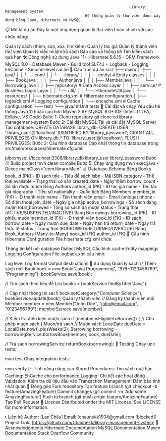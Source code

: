                                                             Library Management System
                                        Hệ thống quản lý thư viện được xây dựng bằng Java, Hibernate và MySQL.

📋 Mô tả dự án
Đây là một ứng dụng quản lý thư viện hoàn chỉnh với các chức năng:

Quản lý sách (thêm, sửa, xóa, tìm kiếm)
Quản lý tác giả
Quản lý thành viên thư viện
Quản lý việc mượn/trả sách
Báo cáo và thống kê
Tìm kiếm sách quá hạn
🛠️ Công nghệ sử dụng
Java 11+
Hibernate 5.6.15 - ORM Framework
MySQL 8.0 - Database
Maven - Build tool
SLF4J + Logback - Logging
EhCache - Second-level cache
📁 Cấu trúc dự án
src/
├── main/
│   ├── java/
│   │   └── com/
│   │       └── library/
│   │           ├── entity/          # Entity classes
│   │           │   ├── Book.java
│   │           │   ├── Author.java
│   │           │   ├── Member.java
│   │           │   └── Borrowing.java
│   │           ├── repository/      # Data Access Layer
│   │           ├── service/         # Business Logic Layer
│   │           └── util/
│   │               └── HibernateUtil.java
│   └── resources/
│       ├── hibernate.cfg.xml       # Hibernate configuration
│       ├── logback.xml            # Logging configuration
│       └── ehcache.xml            # Cache configuration
└── test/
    └── java/                      # Unit tests
🚀 Cài đặt và chạy
Yêu cầu hệ thống
Java 11 hoặc cao hơn
Maven 3.6+
MySQL 8.0+
IDE (IntelliJ IDEA, Eclipse, VS Code)
Bước 1: Clone repository
git clone <repository-url>
cd library-management-system
Bước 2: Cài đặt MySQL
Tải và cài đặt MySQL Server
Tạo database:
CREATE DATABASE library_db;
CREATE USER 'library_user'@'localhost' IDENTIFIED BY 'library_password';
GRANT ALL PRIVILEGES ON library_db.* TO 'library_user'@'localhost';
FLUSH PRIVILEGES;
Bước 3: Cấu hình database
Cập nhật thông tin database trong src/main/resources/hibernate.cfg.xml:

<property name="connection.url">jdbc:mysql://localhost:3306/library_db</property>
<property name="connection.username">library_user</property>
<property name="connection.password">library_password</property>
Bước 4: Build project
mvn clean compile
Bước 5: Chạy ứng dụng
mvn exec:java -Dexec.mainClass="com.library.Main"
📊 Database Schema
Bảng Books
book_id (PK) - ID sách
title - Tiêu đề sách
isbn - Mã ISBN
category - Thể loại
available - Trạng thái có sẵn
created_date - Ngày thêm
borrow_count - Số lần được mượn
Bảng Authors
author_id (PK) - ID tác giả
name - Tên tác giả
biography - Tiểu sử
nationality - Quốc tịch
Bảng Members
member_id (PK) - ID thành viên
name - Tên thành viên
email - Email (unique)
phone - Số điện thoại
join_date - Ngày gia nhập
active_borrowings - Số sách đang mượn
total_borrowed - Tổng số sách đã mượn
status - Trạng thái (ACTIVE/SUSPENDED/INACTIVE)
Bảng Borrowings
borrowing_id (PK) - ID phiếu mượn
member_id (FK) - ID thành viên
book_id (FK) - ID sách
borrow_date - Ngày mượn
due_date - Ngày hạn trả
return_date - Ngày trả thực tế
status - Trạng thái (BORROWED/RETURNED/OVERDUE)
Bảng Book_Authors (Many-to-Many)
book_id (FK)
author_id (FK)
🔧 Cấu hình
Hibernate Configuration
File hibernate.cfg.xml chứa:

Thông tin kết nối database
Dialect MySQL
Cấu hình cache
Entity mappings
Logging Configuration
File logback.xml cấu hình:

Log level
Log format
Output destinations
📝 Sử dụng
Quản lý sách
// Thêm sách mới
Book book = new Book("Java Programming", "978-0123456789", "Programming");
bookService.save(book);

// Tìm sách theo tiêu đề
List<Book> books = bookService.findByTitle("Java");

// Cập nhật thông tin sách
book.setCategory("Computer Science");
bookService.update(book);
Quản lý thành viên
// Đăng ký thành viên mới
Member member = new Member("John Doe", "john@email.com", "0123456789");
memberService.save(member);

// Kiểm tra điều kiện mượn sách
if (member.isEligibleToBorrow()) {
    // Cho phép mượn sách
}
Mượn/trả sách
// Mượn sách
LocalDate dueDate = LocalDate.now().plusWeeks(2);
Borrowing borrowing = borrowingService.borrowBook(member, book, dueDate);

// Trả sách
borrowingService.returnBook(borrowing);
🧪 Testing
Chạy unit tests:

mvn test
Chạy integration tests:

mvn verify
📈 Tính năng nâng cao
Stored Procedures: Tìm sách quá hạn
Caching: EhCache cho performance
Logging: Chi tiết các hoạt động
Validation: Kiểm tra dữ liệu đầu vào
Transaction Management: Đảm bảo tính nhất quán
🤝 Đóng góp
Fork repository
Tạo feature branch (git checkout -b feature/AmazingFeature)
Commit changes (git commit -m 'Add some AmazingFeature')
Push to branch (git push origin feature/AmazingFeature)
Tạo Pull Request
📄 License
Distributed under the MIT License. See LICENSE for more information.

📞 Liên hệ
Author: [Lan Châu]
Email: [chaunekk1904@gmail.com [blocked]]
Project Link: [https://github.com/Chaunekk/library-management-system]
🙏 Acknowledgments
Hibernate Documentation
MySQL Documentation
Maven Documentation
Stack Overflow Community
